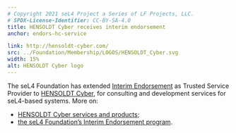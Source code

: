 ```yaml
---
# Copyright 2021 seL4 Project a Series of LF Projects, LLC.
# SPDX-License-Identifier: CC-BY-SA-4.0
title: HENSOLDT Cyber receives interim endorsement
anchor: endors-hc-service

link: http://hensoldt-cyber.com/
src: ../Foundation/Membership/LOGOS/HENSOLDT_Cyber.svg
width: 15%
alt: HENSOLDT Cyber logo
---
```


The seL4 Foundation has extended [Interim Endorsement](../Foundation/Services/)
as Trusted Service Provider to [HENSOLDT Cyber](http://hensoldt-cyber.com/), for
consulting and development services for seL4-based systems. More on:

- [HENSOLDT Cyber services and products](../Foundation/Services/hc.html);
- [the seL4 Foundation’s Interim Endorsement program](../Foundation/Services/endorsement.html).

